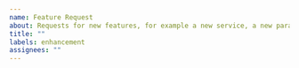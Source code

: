 ```yaml
---
name: Feature Request
about: Requests for new features, for example a new service, a new parameter, a new integration etc. pp. We are open to discussing any ideas.
title: ""
labels: enhancement
assignees: ""
---
```

